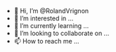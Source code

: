 - 👋 Hi, I’m @RolandVrignon
- 👀 I’m interested in ...
- 🌱 I’m currently learning ...
- 💞️ I’m looking to collaborate on ...
- 📫 How to reach me ...

<!---
RolandVrignon/RolandVrignon is a ✨ special ✨ repository because its `README.md` (this file) appears on your GitHub profile.
You can click the Preview link to take a look at your changes.
--->
